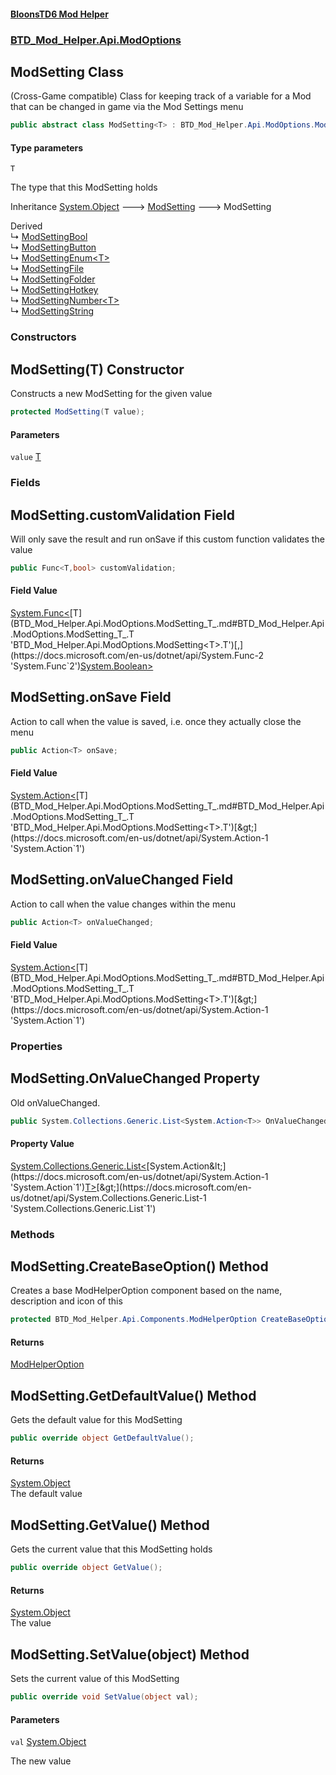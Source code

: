 #### [BloonsTD6 Mod Helper](index.md 'index')
### [BTD_Mod_Helper.Api.ModOptions](index.md#BTD_Mod_Helper.Api.ModOptions 'BTD_Mod_Helper.Api.ModOptions')

## ModSetting<T> Class

(Cross-Game compatible) Class for keeping track of a variable for a Mod that can be changed in game via the Mod Settings menu

```csharp
public abstract class ModSetting<T> : BTD_Mod_Helper.Api.ModOptions.ModSetting
```
#### Type parameters

<a name='BTD_Mod_Helper.Api.ModOptions.ModSetting_T_.T'></a>

`T`

The type that this ModSetting holds

Inheritance [System.Object](https://docs.microsoft.com/en-us/dotnet/api/System.Object 'System.Object') &#129106; [ModSetting](BTD_Mod_Helper.Api.ModOptions.ModSetting.md 'BTD_Mod_Helper.Api.ModOptions.ModSetting') &#129106; ModSetting<T>

Derived  
&#8627; [ModSettingBool](BTD_Mod_Helper.Api.ModOptions.ModSettingBool.md 'BTD_Mod_Helper.Api.ModOptions.ModSettingBool')  
&#8627; [ModSettingButton](BTD_Mod_Helper.Api.ModOptions.ModSettingButton.md 'BTD_Mod_Helper.Api.ModOptions.ModSettingButton')  
&#8627; [ModSettingEnum&lt;T&gt;](BTD_Mod_Helper.Api.ModOptions.ModSettingEnum_T_.md 'BTD_Mod_Helper.Api.ModOptions.ModSettingEnum<T>')  
&#8627; [ModSettingFile](BTD_Mod_Helper.Api.ModOptions.ModSettingFile.md 'BTD_Mod_Helper.Api.ModOptions.ModSettingFile')  
&#8627; [ModSettingFolder](BTD_Mod_Helper.Api.ModOptions.ModSettingFolder.md 'BTD_Mod_Helper.Api.ModOptions.ModSettingFolder')  
&#8627; [ModSettingHotkey](BTD_Mod_Helper.Api.ModOptions.ModSettingHotkey.md 'BTD_Mod_Helper.Api.ModOptions.ModSettingHotkey')  
&#8627; [ModSettingNumber&lt;T&gt;](BTD_Mod_Helper.Api.ModOptions.ModSettingNumber_T_.md 'BTD_Mod_Helper.Api.ModOptions.ModSettingNumber<T>')  
&#8627; [ModSettingString](BTD_Mod_Helper.Api.ModOptions.ModSettingString.md 'BTD_Mod_Helper.Api.ModOptions.ModSettingString')
### Constructors

<a name='BTD_Mod_Helper.Api.ModOptions.ModSetting_T_.ModSetting(T)'></a>

## ModSetting(T) Constructor

Constructs a new ModSetting for the given value

```csharp
protected ModSetting(T value);
```
#### Parameters

<a name='BTD_Mod_Helper.Api.ModOptions.ModSetting_T_.ModSetting(T).value'></a>

`value` [T](BTD_Mod_Helper.Api.ModOptions.ModSetting_T_.md#BTD_Mod_Helper.Api.ModOptions.ModSetting_T_.T 'BTD_Mod_Helper.Api.ModOptions.ModSetting<T>.T')
### Fields

<a name='BTD_Mod_Helper.Api.ModOptions.ModSetting_T_.customValidation'></a>

## ModSetting<T>.customValidation Field

Will only save the result and run onSave if this custom function validates the value

```csharp
public Func<T,bool> customValidation;
```

#### Field Value
[System.Func&lt;](https://docs.microsoft.com/en-us/dotnet/api/System.Func-2 'System.Func`2')[T](BTD_Mod_Helper.Api.ModOptions.ModSetting_T_.md#BTD_Mod_Helper.Api.ModOptions.ModSetting_T_.T 'BTD_Mod_Helper.Api.ModOptions.ModSetting<T>.T')[,](https://docs.microsoft.com/en-us/dotnet/api/System.Func-2 'System.Func`2')[System.Boolean](https://docs.microsoft.com/en-us/dotnet/api/System.Boolean 'System.Boolean')[&gt;](https://docs.microsoft.com/en-us/dotnet/api/System.Func-2 'System.Func`2')

<a name='BTD_Mod_Helper.Api.ModOptions.ModSetting_T_.onSave'></a>

## ModSetting<T>.onSave Field

Action to call when the value is saved, i.e. once they actually close the menu

```csharp
public Action<T> onSave;
```

#### Field Value
[System.Action&lt;](https://docs.microsoft.com/en-us/dotnet/api/System.Action-1 'System.Action`1')[T](BTD_Mod_Helper.Api.ModOptions.ModSetting_T_.md#BTD_Mod_Helper.Api.ModOptions.ModSetting_T_.T 'BTD_Mod_Helper.Api.ModOptions.ModSetting<T>.T')[&gt;](https://docs.microsoft.com/en-us/dotnet/api/System.Action-1 'System.Action`1')

<a name='BTD_Mod_Helper.Api.ModOptions.ModSetting_T_.onValueChanged'></a>

## ModSetting<T>.onValueChanged Field

Action to call when the value changes within the menu

```csharp
public Action<T> onValueChanged;
```

#### Field Value
[System.Action&lt;](https://docs.microsoft.com/en-us/dotnet/api/System.Action-1 'System.Action`1')[T](BTD_Mod_Helper.Api.ModOptions.ModSetting_T_.md#BTD_Mod_Helper.Api.ModOptions.ModSetting_T_.T 'BTD_Mod_Helper.Api.ModOptions.ModSetting<T>.T')[&gt;](https://docs.microsoft.com/en-us/dotnet/api/System.Action-1 'System.Action`1')
### Properties

<a name='BTD_Mod_Helper.Api.ModOptions.ModSetting_T_.OnValueChanged'></a>

## ModSetting<T>.OnValueChanged Property

Old onValueChanged.

```csharp
public System.Collections.Generic.List<System.Action<T>> OnValueChanged { get; set; }
```

#### Property Value
[System.Collections.Generic.List&lt;](https://docs.microsoft.com/en-us/dotnet/api/System.Collections.Generic.List-1 'System.Collections.Generic.List`1')[System.Action&lt;](https://docs.microsoft.com/en-us/dotnet/api/System.Action-1 'System.Action`1')[T](BTD_Mod_Helper.Api.ModOptions.ModSetting_T_.md#BTD_Mod_Helper.Api.ModOptions.ModSetting_T_.T 'BTD_Mod_Helper.Api.ModOptions.ModSetting<T>.T')[&gt;](https://docs.microsoft.com/en-us/dotnet/api/System.Action-1 'System.Action`1')[&gt;](https://docs.microsoft.com/en-us/dotnet/api/System.Collections.Generic.List-1 'System.Collections.Generic.List`1')
### Methods

<a name='BTD_Mod_Helper.Api.ModOptions.ModSetting_T_.CreateBaseOption()'></a>

## ModSetting<T>.CreateBaseOption() Method

Creates a base ModHelperOption component based on the name, description and icon of this

```csharp
protected BTD_Mod_Helper.Api.Components.ModHelperOption CreateBaseOption();
```

#### Returns
[ModHelperOption](BTD_Mod_Helper.Api.Components.ModHelperOption.md 'BTD_Mod_Helper.Api.Components.ModHelperOption')

<a name='BTD_Mod_Helper.Api.ModOptions.ModSetting_T_.GetDefaultValue()'></a>

## ModSetting<T>.GetDefaultValue() Method

Gets the default value for this ModSetting

```csharp
public override object GetDefaultValue();
```

#### Returns
[System.Object](https://docs.microsoft.com/en-us/dotnet/api/System.Object 'System.Object')  
The default value

<a name='BTD_Mod_Helper.Api.ModOptions.ModSetting_T_.GetValue()'></a>

## ModSetting<T>.GetValue() Method

Gets the current value that this ModSetting holds

```csharp
public override object GetValue();
```

#### Returns
[System.Object](https://docs.microsoft.com/en-us/dotnet/api/System.Object 'System.Object')  
The value

<a name='BTD_Mod_Helper.Api.ModOptions.ModSetting_T_.SetValue(object)'></a>

## ModSetting<T>.SetValue(object) Method

Sets the current value of this ModSetting

```csharp
public override void SetValue(object val);
```
#### Parameters

<a name='BTD_Mod_Helper.Api.ModOptions.ModSetting_T_.SetValue(object).val'></a>

`val` [System.Object](https://docs.microsoft.com/en-us/dotnet/api/System.Object 'System.Object')

The new value